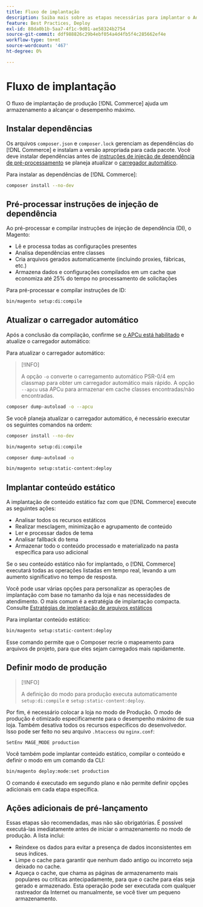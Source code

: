 ```yaml
---
title: Fluxo de implantação
description: Saiba mais sobre as etapas necessárias para implantar o Adobe Commerce em um ambiente de produção.
feature: Best Practices, Deploy
exl-id: 88da0b1b-5aa7-4f1c-9d01-ae58324b2754
source-git-commit: ddf988826c29b4ebf054a4d4fb5f4c285662ef4e
workflow-type: tm+mt
source-wordcount: '467'
ht-degree: 0%

---
```


# Fluxo de implantação

O fluxo de implantação de produção [!DNL Commerce] ajuda um armazenamento a alcançar o desempenho máximo.

## Instalar dependências

Os arquivos `composer.json` e `composer.lock` gerenciam as dependências do [!DNL Commerce] e instalam a versão apropriada para cada pacote. Você deve instalar dependências antes de [instruções de injeção de dependência de pré-processamento](#preprocess-dependency-injection-instructions) se planeja atualizar o [carregador automático](#update-the-autoloader).

Para instalar as dependências de [!DNL Commerce]:

```bash
composer install --no-dev
```

## Pré-processar instruções de injeção de dependência

Ao pré-processar e compilar instruções de injeção de dependência (DI), o Magento:

* Lê e processa todas as configurações presentes
* Analisa dependências entre classes
* Cria arquivos gerados automaticamente (incluindo proxies, fábricas, etc.)
* Armazena dados e configurações compilados em um cache que economiza até 25% do tempo no processamento de solicitações

Para pré-processar e compilar instruções de ID:

```bash
bin/magento setup:di:compile
```

## Atualizar o carregador automático

Após a conclusão da compilação, confirme se [o APCu está habilitado](../performance/software.md#php-settings) e atualize o carregador automático:

Para atualizar o carregador automático:

>[!INFO]
>
>A opção `-o` converte o carregamento automático PSR-0/4 em classmap para obter um carregador automático mais rápido. A opção `--apcu` usa APCu para armazenar em cache classes encontradas/não encontradas.

```bash
composer dump-autoload -o --apcu
```

Se você planeja atualizar o carregador automático, é necessário executar os seguintes comandos na ordem:

```bash
composer install --no-dev
```

```bash
bin/magento setup:di:compile
```

```bash
composer dump-autoload -o
```

```bash
bin/magento setup:static-content:deploy
```

## Implantar conteúdo estático

A implantação de conteúdo estático faz com que [!DNL Commerce] execute as seguintes ações:

* Analisar todos os recursos estáticos
* Realizar mesclagem, minimização e agrupamento de conteúdo
* Ler e processar dados de tema
* Analisar fallback do tema
* Armazenar todo o conteúdo processado e materializado na pasta específica para uso adicional

Se o seu conteúdo estático não for implantado, o [!DNL Commerce] executará todas as operações listadas em tempo real, levando a um aumento significativo no tempo de resposta.

Você pode usar várias opções para personalizar as operações de implantação com base no tamanho da loja e nas necessidades de atendimento. O mais comum é a estratégia de implantação compacta. Consulte [Estratégias de implantação de arquivos estáticos](../configuration/cli/static-view-file-strategy.md)

Para implantar conteúdo estático:

```bash
bin/magento setup:static-content:deploy
```

Esse comando permite que o Composer recrie o mapeamento para arquivos de projeto, para que eles sejam carregados mais rapidamente.

## Definir modo de produção

>[!INFO]
>
>A definição do modo para produção executa automaticamente `setup:di:compile` e `setup:static-content:deploy`.

Por fim, é necessário colocar a loja no modo de Produção. O modo de produção é otimizado especificamente para o desempenho máximo de sua loja. Também desativa todos os recursos específicos do desenvolvedor. Isso pode ser feito no seu arquivo `.htaccess` ou `nginx.conf`:

`SetEnv MAGE_MODE production`

Você também pode implantar conteúdo estático, compilar o conteúdo e definir o modo em um comando da CLI:

```bash
bin/magento deploy:mode:set production
```

O comando é executado em segundo plano e não permite definir opções adicionais em cada etapa específica.

## Ações adicionais de pré-lançamento

Essas etapas são recomendadas, mas não são obrigatórias. É possível executá-las imediatamente antes de iniciar o armazenamento no modo de produção. A lista inclui:

* Reindexe os dados para evitar a presença de dados inconsistentes em seus índices.
* Limpe o cache para garantir que nenhum dado antigo ou incorreto seja deixado no cache.
* Aqueça o cache, que chama as páginas de armazenamento mais populares ou críticas antecipadamente, para que o cache para elas seja gerado e armazenado. Esta operação pode ser executada com qualquer rastreador da Internet ou manualmente, se você tiver um pequeno armazenamento.
